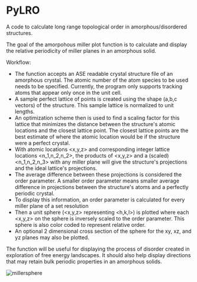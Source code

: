 # PyLRO
A code to calculate long range topological order in amorphous/disordered structures.


The goal of the amorpohous miller plot function is to calculate and display the relative periodicity of miller planes in an amorphous solid. 

Workflow:
* The function accepts an ASE readable crystal structure file of an amorphous crystal. The atomic number of the atom species to be used needs to be specified. Currently, the program only supports tracking atoms that appear only once in the unit cell.
* A sample perfect lattice of points is created using the shape (a,b,c vectors) of the structure. This sample lattice is normalized to unit lengths.
* An optimization scheme then is used to find a scaling factor for this lattice that minimizes the distance between the structure's atomic locations and the closest lattice point. The closest lattice points are the best estimate of where the atomic location would be if the structure were a perfect crystal.
* With atomic locations <x,y,z> and corresponding integer lattice locations <n_1,n_2,n_2>, the products of <x,y,z> and a (scaled) <n_1,n_2,n_3> with any miller plane will give the structure's projections and the ideal lattice's projections.
* The average difference between these projections is considered the order parameter. A smaller order parameter means smaller average difference in projections between the structure's atoms and a perfectly periodic crystal.
* To display this information, an order parameter is calculated for every miller plane of a set resolution
*  Then a unit sphere (<x,y,z> representing <h,k,l>) is plotted where each <x,y,z> on the sphere is inversely scaled to the order parameter. This sphere is also color coded to represent relative order.
* An optional 2 dimensional cross section of the sphere for the xy, xz, and yz planes may also be plotted.

The function will be useful for displaying the process of disorder created in exploration of free energy landscapes. It should also help display directions that may retain bulk periodic properties in an amorphous solids.

![millersphere](https://github.com/user-attachments/assets/01f26330-98f9-4d57-b0ce-401c90fb6f91)


